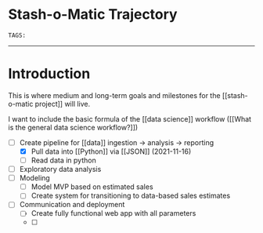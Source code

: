 # Stash-o-Matic Trajectory
`TAGS:` 

---
# Introduction
This is where medium and long-term goals and milestones for the [[stash-o-matic project]] will live. 

I want to include the basic formula of the [[data science]] workflow 
([[What is the general data science workflow?]])

- [ ] Create pipeline for [[data]] ingestion -> analysis -> reporting
	- [x] Pull data into [[Python]] via [[JSON]] (2021-11-16)
	- [ ] Read data in python
- [ ] Exploratory data analysis
- [ ] Modeling
	- [ ] Model MVP based on estimated sales
	- [ ] Create system for transitioning to data-based sales estimates
- [ ] Communication and deployment
	- [ ] Create fully functional web app with all parameters
	- [ ] 
